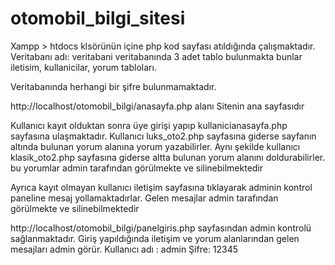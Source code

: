 # otomobil_bilgi_sitesi
Xampp > htdocs klsörünün içine php kod sayfası atıldığında çalışmaktadır.
Veritabanı adı: veritabani
veritabanında 3 adet tablo bulunmakta bunlar iletisim, kullanicilar, yorum tabloları.

Veritabanında herhangi bir şifre bulunmamaktadır.

http://localhost/otomobil_bilgi/anasayfa.php alanı Sitenin ana sayfasıdır

Kullanıcı kayıt olduktan sonra üye girişi yapıp kullanicianasayfa.php sayfasına ulaşmaktadır. Kullanıcı luks_oto2.php sayfasına giderse sayfanın altında bulunan yorum alanına yorum yazabilirler. Aynı şekilde kullanıcı klasik_oto2.php sayfasına giderse altta bulunan yorum alanını doldurabilirler.
bu yorumlar admin tarafından görülmekte ve silinebilmektedir

Ayrıca kayıt olmayan kullanıcı iletişim sayfasına tıklayarak adminin kontrol paneline mesaj yollamaktadırlar.
Gelen mesajlar admin tarafından görülmekte ve silinebilmektedir

http://localhost/otomobil_bilgi/panelgiris.php sayfasından admin kontrolü sağlanmaktadır. Giriş yapıldığında iletişim ve yorum alanlarından gelen mesajları admin görür.
Kullanıcı adı : admin
Şifre: 12345
